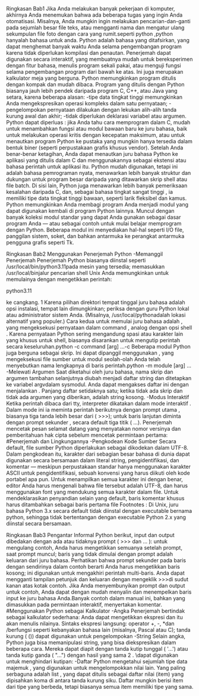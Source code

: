 Ringkasan Bab1
Jika Anda melakukan banyak pekerjaan di komputer, akhirnya Anda menemukan bahwa ada beberapa tugas yang ingin Anda otomatisasi. Misalnya, Anda mungkin ingin melakukan pencarian-dan-ganti pada sejumlah besar file teks, atau mengganti nama dan mengatur ulang sekumpulan file foto dengan cara yang rumit.seperti python ,python hanyalah bahasa untuk anda.
Python adalah bahasa yang ditafsirkan, yang dapat menghemat banyak waktu Anda selama pengembangan program karena tidak diperlukan kompilasi dan penautan. Penerjemah dapat digunakan secara interaktif, yang membuatnya mudah untuk bereksperimen dengan fitur bahasa, menulis program sekali pakai, atau menguji fungsi selama pengembangan program dari bawah ke atas. Ini juga merupakan kalkulator meja yang berguna.
Python memungkinkan program ditulis dengan kompak dan mudah dibaca. Program yang ditulis dengan Python biasanya jauh lebih pendek daripada program C, C++, atau Java yang setara, karena beberapa alasan:
-tipe data tingkat tinggi memungkinkan Anda mengekspresikan operasi kompleks dalam satu pernyataan;
-pengelompokan pernyataan dilakukan dengan lekukan alih-alih tanda kurung awal dan akhir;
-tidak diperlukan deklarasi variabel atau argumen.
Python dapat diperluas : jika Anda tahu cara memprogram dalam C, mudah untuk menambahkan fungsi atau modul bawaan baru ke juru bahasa, baik untuk melakukan operasi kritis dengan kecepatan maksimum, atau untuk menautkan program Python ke pustaka yang mungkin hanya tersedia dalam bentuk biner (seperti perpustakaan grafis khusus vendor). Setelah Anda benar-benar ketagihan, Anda dapat menautkan juru bahasa Python ke aplikasi yang ditulis dalam C dan menggunakannya sebagai ekstensi atau bahasa perintah untuk aplikasi itu.
Python mudah digunakan, tetapi ini adalah bahasa pemrograman nyata, menawarkan lebih banyak struktur dan dukungan untuk program besar daripada yang ditawarkan skrip shell atau file batch. Di sisi lain, Python juga menawarkan lebih banyak pemeriksaan kesalahan daripada C, dan, sebagai bahasa tingkat sangat tinggi , ia memiliki tipe data tingkat tinggi bawaan, seperti larik fleksibel dan kamus.
Python memungkinkan Anda membagi program Anda menjadi modul yang dapat digunakan kembali di program Python lainnya. Muncul dengan banyak koleksi modul standar yang dapat Anda gunakan sebagai dasar program Anda — atau sebagai contoh untuk mulai belajar memprogram dengan Python. Beberapa modul ini menyediakan hal-hal seperti I/O file, panggilan sistem, soket, dan bahkan antarmuka ke perangkat antarmuka pengguna grafis seperti Tk.

Ringkasan Bab2
Menggunakan Penerjemah Python
-Memanggil Penerjemah 
Penerjemah Python biasanya diinstal seperti /usr/local/bin/python3.11pada mesin yang tersedia; memasukkan /usr/local/binjalur pencarian shell Unix Anda memungkinkan untuk memulainya dengan mengetikkan perintah:

python3.11

ke cangkang. 1 Karena pilihan direktori tempat tinggal juru bahasa adalah opsi instalasi, tempat lain dimungkinkan; periksa dengan guru Python lokal atau administrator sistem Anda. (Misalnya, /usr/local/pythonadalah lokasi alternatif yang populer.)
Cara kedua untuk memulai juru bahasa adalah , yang mengeksekusi pernyataan dalam command , analog dengan opsi shell . Karena pernyataan Python sering mengandung spasi atau karakter lain yang khusus untuk shell, biasanya disarankan untuk mengutip perintah secara keseluruhan.python -c command [arg] ...-c
Beberapa modul Python juga berguna sebagai skrip. Ini dapat dipanggil menggunakan , yang mengeksekusi file sumber untuk modul seolah-olah Anda telah menyebutkan nama lengkapnya di baris perintah.python -m module [arg] ...
-Melewati Argumen 
Saat diketahui oleh juru bahasa, nama skrip dan argumen tambahan selanjutnya diubah menjadi daftar string dan ditetapkan ke variabel argvdalam sysmodul. Anda dapat mengakses daftar ini dengan menjalankan . Panjang daftar setidaknya satu; ketika tidak ada skrip dan tidak ada argumen yang diberikan, adalah string kosong.
-Modus Interaktif
Ketika perintah dibaca dari tty, interpreter dikatakan dalam mode interaktif . Dalam mode ini ia meminta perintah berikutnya dengan prompt utama , biasanya tiga tanda lebih besar dari ( >>>); untuk baris lanjutan diminta dengan prompt sekunder , secara default tiga titik ( ...). Penerjemah mencetak pesan selamat datang yang menyatakan nomor versinya dan pemberitahuan hak cipta sebelum mencetak permintaan pertama:
#Penerjemah dan Lingkungannya
-Pengkodean Kode Sumber 
Secara default, file sumber Python diperlakukan sebagai dikodekan dalam UTF-8. Dalam pengkodean itu, karakter dari sebagian besar bahasa di dunia dapat digunakan secara bersamaan dalam literal string, pengidentifikasi, dan komentar — meskipun perpustakaan standar hanya menggunakan karakter ASCII untuk pengidentifikasi, sebuah konvensi yang harus diikuti oleh kode portabel apa pun. Untuk menampilkan semua karakter ini dengan benar, editor Anda harus mengenali bahwa file tersebut adalah UTF-8, dan harus menggunakan font yang mendukung semua karakter dalam file.
Untuk mendeklarasikan penyandian selain yang default, baris komentar khusus harus ditambahkan sebagai baris pertama file
Footnotes : Di Unix, juru bahasa Python 3.x secara default tidak diinstal dengan executable bernama python, sehingga tidak bertentangan dengan executable Python 2.x yang diinstal secara bersamaan.

Ringkasan Bab3
Pengantar Informal Python
berikut, input dan output dibedakan dengan ada atau tidaknya prompt ( >>> dan … ): untuk mengulang contoh, Anda harus mengetikkan semuanya setelah prompt, saat prompt muncul; baris yang tidak dimulai dengan prompt adalah keluaran dari juru bahasa. Perhatikan bahwa prompt sekunder pada baris dengan sendirinya dalam contoh berarti Anda harus mengetikkan baris kosong; ini digunakan untuk mengakhiri perintah multi-baris.
Anda dapat mengganti tampilan petunjuk dan keluaran dengan mengeklik >>>di sudut kanan atas kotak contoh. Jika Anda menyembunyikan prompt dan output untuk contoh, Anda dapat dengan mudah menyalin dan menempelkan baris input ke juru bahasa Anda.Banyak contoh dalam manual ini, bahkan yang dimasukkan pada permintaan interaktif, menyertakan komentar.
#Menggunakan Python sebagai Kalkulator
-Angka
Penerjemah bertindak sebagai kalkulator sederhana: Anda dapat mengetikkan ekspresi dan itu akan menulis nilainya. Sintaks ekspresi langsung: operator +, -, *dan /berfungsi seperti kebanyakan bahasa lain (misalnya, Pascal atau C); tanda kurung ( ()) dapat digunakan untuk pengelompokan
-String
Selain angka, Python juga bisa memanipulasi string, yang bisa diekspresikan dalam beberapa cara. Mereka dapat diapit dengan tanda kutip tunggal ( '...') atau tanda kutip ganda ( "...") dengan hasil yang sama 2 . \dapat digunakan untuk menghindari kutipan:
-Daftar 
Python mengetahui sejumlah tipe data majemuk , yang digunakan untuk mengelompokkan nilai lain. Yang paling serbaguna adalah list , yang dapat ditulis sebagai daftar nilai (item) yang dipisahkan koma di antara tanda kurung siku. Daftar mungkin berisi item dari tipe yang berbeda, tetapi biasanya semua item memiliki tipe yang sama.
